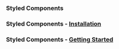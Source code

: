 ### Styled Components

### Styled Components - [Installation](https://styled-components.com/docs/basics#installation)

### Styled Components - [Getting Started](https://styled-components.com/docs/basics#getting-started)